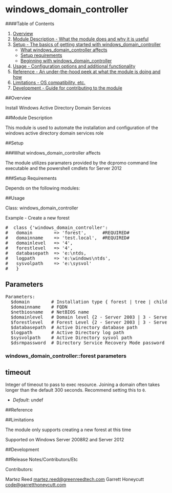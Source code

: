 # windows_domain_controller #

####Table of Contents

1. [Overview](#overview)
2. [Module Description - What the module does and why it is useful](#module-description)
3. [Setup - The basics of getting started with windows_domain_controller](#setup)
    * [What windows_domain_controller affects](#what-[modulename]-affects)
    * [Setup requirements](#setup-requirements)
    * [Beginning with windows_domain_controller](#beginning-with-[Modulename])
4. [Usage - Configuration options and additional functionality](#usage)
5. [Reference - An under-the-hood peek at what the module is doing and how](#reference)
5. [Limitations - OS compatibility, etc.](#limitations)
6. [Development - Guide for contributing to the module](#development)

##Overview

Install Windows Active Directory Domain Services

##Module Description

This module is used to automate the installation and configuration of the windows active directory domain services role

##Setup

###What windows_domain_controller affects

The module utilizes paramaters provided by the dcpromo command line executable and the powershell cmdlets for Server 2012

###Setup Requirements
 
Depends on the following modules:

##Usage

Class: windows_domain_controller

Example - Create a new forest

<pre>
#  class {'windows_domain_controller':
#   domain        => 'forest',      #REQUIRED#
#   domainname    => 'test.local',  #REQUIRED#
#   domainlevel   => '4',
#   forestlevel   => '4',
#   databasepath  => 'e:\ntds,
#   logpath       => 'e:\windows\ntds',
#   sysvolpath    => 'e:\sysvol'
#   }
</pre>

## Parameters

<pre>
Parameters:
  $domain        # Installation type { forest | tree | child | replica | readonly }
  $domainname    # FQDN
  $netbiosname   # NetBIOS name
  $domainlevel   # Domain level {2 - Server 2003 | 3 - Server 2008 | 4 - Server 2008 R2 | 5 - Server 2012}
  $forestlevel   # Forest Level {2 - Server 2003 | 3 - Server 2008 | 4 - Server 2008 R2 | 5 - Server 2012}
  $databasepath  # Active Directory database path
  $logpath       # Active Directory log path
  $sysvolpath    # Active Directory sysvol path
  $dsrmpassword  # Directory Service Recovery Mode password
</pre>

### windows_domain_controller::forest parameters

timeout
-------
Integer of timeout to pass to exec resource. Joining a domain often takes longer than the default 300 seconds. Recommend setting this to `0`.

- *Default*: undef


##Reference

##Limitations

The module only supports creating a new forest at this time

Supported on Windows Server 2008R2 and Server 2012

##Development

##Release Notes/Contributors/Etc

Contributors:

Martez Reed <martez.reed@greenreedtech.com>
Garrett Honeycutt <code@garretthoneycutt.com>
